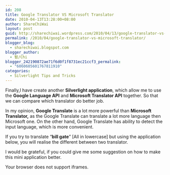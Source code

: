 ```yaml
---
id: 208
title: Google Translator VS Microsoft Translator
date: 2010-04-13T13:28:00+08:00
author: ShareChiWai
layout: post
guid: http://sharechiwai.wordpress.com/2010/04/13/google-translator-vs-microsoft-translator
permalink: /2010/04/google-translator-vs-microsoft-translator/
blogger_blog:
  - sharechiwai.blogspot.com
blogger_author:
  - 智/Chi
blogger_242190872ae71f6d0f1f8731ec21ccf3_permalink:
  - "6060605601767811910"
categories:
  - Silverlight Tips and Tricks
---
```

Finally,I have create another **Silverlight application**, which allow me to use the **Google Language API** and **Microsoft Translator API** together. So that we can compare which translator do better job.

In my opinion, **Google Translate** is a lot more powerful than **Microsoft Translator,** as the Google Translate can translate a lot more language then Microsoft one. On the other hand, Google Translate has ability to detect the input language, which is more convenient.

If you try to translate &#8220;**bill gate**&#8221; [All in lowercase] but using the application below, you will realise the different between two translator.

I would be grateful, if you could give me some suggestion on how to make this mini application better.

Your browser does not support iframes.</iframe>